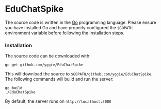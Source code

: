 EduChatSpike
============

The source code is written in the [Go](http://golang.org/) programming language. Please ensure you have installed Go and have properly configured the `$GOPATH` environment variable before following the installation steps.

### Installation
The source code can be downloaded with:
~~~
go get github.com/yggie/EduChatSpike
~~~

This will download the source to `$GOPATH/github.com/yggie/EduChatSpike`. The following commands will build and run the server:

~~~
go build
./EduChatSpike
~~~

By default, the server runs on `http://localhost:3000`
